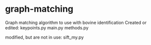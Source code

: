 # graph-matching
Graph matching algorithm to use with bovine identification
Created or edited:
	keypoints.py
	main.py
	methods.py
	

modified, but are not in use:
	sift_my.py

